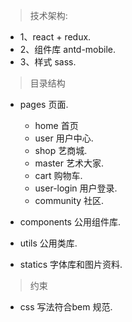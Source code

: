 > 技术架构:
 * 1、react + redux.
 * 2、组件库 antd-mobile.
 * 3、样式 sass.
 
> 目录结构

* pages  页面.

  * home 首页
  * user 用户中心.
  * shop 艺商城.
  * master 艺术大家.
  * cart 购物车.
  * user-login 用户登录.
  * community 社区.

* components   公用组件库.

* utils  公用类库.

* statics  字体库和图片资料.

> 约束
* css 写法符合bem 规范.